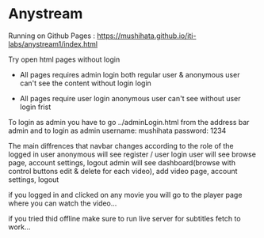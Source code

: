 # Anystream

Running on Github Pages : https://mushihata.github.io/iti-labs/anystream1/index.html

Try open html pages without login
- All pages requires admin login both regular user & anonymous user can't see the content without login login
 
- All pages require user login anonymous user can't see without user login frist

To login as admin you have to go ../adminLogin.html from the address bar admin and to login as admin
username: mushihata 
password: 1234

The main diffrences that navbar changes according to the role of the logged in user 
anonymous will see register / user login
user will see browse page, account settings, logout 
admin will see dashboard(browse with control buttons edit & delete for each video), add video page, account settings, logout 

if you logged in and clicked on any movie you will go to the player page where you can watch the video...

if you tried thid offline make sure to run live server for subtitles fetch to work...
